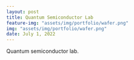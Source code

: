 ```yaml
---
layout: post
title: Quantum Semiconductor Lab
feature-img: "assets/img/portfolio/wafer.png"
img: "assets/img/portfolio/wafer.png"
date: July 1, 2022
---
```


Quantum semiconductor lab.

